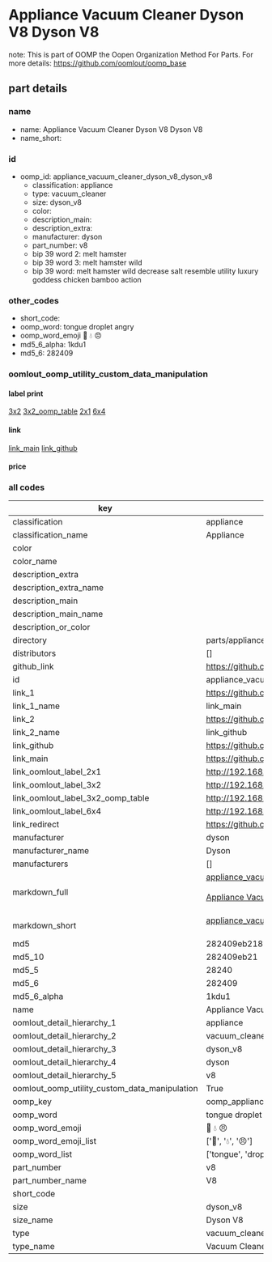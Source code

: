 # Appliance Vacuum Cleaner Dyson V8 Dyson V8  

note: This is part of OOMP the Oopen Organization Method For Parts. For more details: https://github.com/oomlout/oomp_base

##  part details
  







### name
* name: Appliance Vacuum Cleaner Dyson V8 Dyson V8
* name_short: 
### id
* oomp_id: appliance_vacuum_cleaner_dyson_v8_dyson_v8
  * classification: appliance
  * type: vacuum_cleaner
  * size: dyson_v8
  * color: 
  * description_main: 
  * description_extra: 
  * manufacturer: dyson
  * part_number: v8
  * bip 39 word 2: melt hamster
  * bip 39 word 3: melt hamster wild
  * bip 39 word: melt hamster wild decrease salt resemble utility luxury goddess chicken bamboo action

### other_codes
* short_code: 
* oomp_word: tongue droplet angry
* oomp_word_emoji :tongue: :droplet: :angry:
* md5_6_alpha: 1kdu1
* md5_6: 282409






### oomlout_oomp_utility_custom_data_manipulation
#### label print
[3x2](http://192.168.1.245:1112/?label=oomp%201kdu1)
[3x2_oomp_table](http://192.168.1.108:1112/?label=oomp%201kdu1)
[2x1](http://192.168.1.242:1112/?label=oomp%201kdu1)
[6x4](http://192.168.1.55:1112/?label=oomp%201kdu1)    

#### link

[link_main](https://github.com/oomlout/oomlout_oomp_version_1_messy/tree/main/parts/appliance_vacuum_cleaner_dyson_v8_dyson_v8) [link_github](https://github.com/oomlout/oomlout_oomp_version_1_messy/tree/main/parts/appliance_vacuum_cleaner_dyson_v8_dyson_v8)                             

#### price







### all codes 
| key | value |  
| --- | --- |  
| classification | appliance |  
| classification_name | Appliance |  
| color |  |  
| color_name |  |  
| description_extra |  |  
| description_extra_name |  |  
| description_main |  |  
| description_main_name |  |  
| description_or_color |   |  
| directory | parts/appliance_vacuum_cleaner_dyson_v8_dyson_v8 |  
| distributors | [] |  
| github_link | https://github.com/oomlout/oomlout_oomp_part_src/tree/main/parts/appliance_vacuum_cleaner_dyson_v8_dyson_v8 |  
| id | appliance_vacuum_cleaner_dyson_v8_dyson_v8 |  
| link_1 | https://github.com/oomlout/oomlout_oomp_version_1_messy/tree/main/parts/appliance_vacuum_cleaner_dyson_v8_dyson_v8 |  
| link_1_name | link_main |  
| link_2 | https://github.com/oomlout/oomlout_oomp_version_1_messy/tree/main/parts/appliance_vacuum_cleaner_dyson_v8_dyson_v8 |  
| link_2_name | link_github |  
| link_github | https://github.com/oomlout/oomlout_oomp_version_1_messy/tree/main/parts/appliance_vacuum_cleaner_dyson_v8_dyson_v8 |  
| link_main | https://github.com/oomlout/oomlout_oomp_version_1_messy/tree/main/parts/appliance_vacuum_cleaner_dyson_v8_dyson_v8 |  
| link_oomlout_label_2x1 | http://192.168.1.242:1112/?label=oomp%201kdu1 |  
| link_oomlout_label_3x2 | http://192.168.1.245:1112/?label=oomp%201kdu1 |  
| link_oomlout_label_3x2_oomp_table | http://192.168.1.108:1112/?label=oomp%201kdu1 |  
| link_oomlout_label_6x4 | http://192.168.1.55:1112/?label=oomp%201kdu1 |  
| link_redirect | https://github.com/oomlout/oomlout_oomp_version_1_messy/tree/main/parts/appliance_vacuum_cleaner_dyson_v8_dyson_v8 |  
| manufacturer | dyson |  
| manufacturer_name | Dyson |  
| manufacturers | [] |  
| markdown_full | [appliance_vacuum_cleaner_dyson_v8_dyson_v8](none)<br>[](none)<br>[Appliance Vacuum Cleaner Dyson V8 Dyson V8](none)<br><br> |  
| markdown_short | [appliance_vacuum_cleaner_dyson_v8_dyson_v8](none)<br><br> |  
| md5 | 282409eb21855e0add5f5393f61a2c55 |  
| md5_10 | 282409eb21 |  
| md5_5 | 28240 |  
| md5_6 | 282409 |  
| md5_6_alpha | 1kdu1 |  
| name | Appliance Vacuum Cleaner Dyson V8 Dyson V8 |  
| oomlout_detail_hierarchy_1 | appliance |  
| oomlout_detail_hierarchy_2 | vacuum_cleaner |  
| oomlout_detail_hierarchy_3 | dyson_v8 |  
| oomlout_detail_hierarchy_4 | dyson |  
| oomlout_detail_hierarchy_5 | v8 |  
| oomlout_oomp_utility_custom_data_manipulation | True |  
| oomp_key | oomp_appliance_vacuum_cleaner_dyson_v8_dyson_v8 |  
| oomp_word | tongue droplet angry |  
| oomp_word_emoji | :tongue: :droplet: :angry: |  
| oomp_word_emoji_list | [':tongue:', ':droplet:', ':angry:'] |  
| oomp_word_list | ['tongue', 'droplet', 'angry'] |  
| part_number | v8 |  
| part_number_name | V8 |  
| short_code |  |  
| size | dyson_v8 |  
| size_name | Dyson V8 |  
| type | vacuum_cleaner |  
| type_name | Vacuum Cleaner |  
